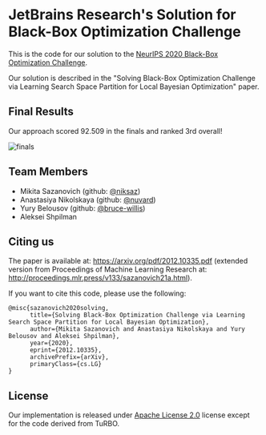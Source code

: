 # JetBrains Research's Solution for Black-Box Optimization Challenge

This is the code for our solution to the [NeurIPS 2020 Black-Box Optimization Challenge](https://bbochallenge.com/).

Our solution is described in the "Solving Black-Box Optimization Challenge via Learning Search Space Partition for Local Bayesian Optimization" paper.

## Final Results

Our approach scored 92.509 in the finals and ranked 3rd overall!

![finals](./images/finals.png)

## Team Members

* Mikita Sazanovich (github: [@niksaz](https://github.com/niksaz))
* Anastasiya Nikolskaya (github: [@nuvard](https://github.com/nuvard))
* Yury Belousov (github: [@bruce-willis](https://github.com/bruce-willis))
* Aleksei Shpilman

## Citing us

The paper is available at: https://arxiv.org/pdf/2012.10335.pdf (extended version from Proceedings of Machine Learning Research at: http://proceedings.mlr.press/v133/sazanovich21a.html).

If you want to cite this code, please use the following:

```
@misc{sazanovich2020solving,
      title={Solving Black-Box Optimization Challenge via Learning Search Space Partition for Local Bayesian Optimization}, 
      author={Mikita Sazanovich and Anastasiya Nikolskaya and Yury Belousov and Aleksei Shpilman},
      year={2020},
      eprint={2012.10335},
      archivePrefix={arXiv},
      primaryClass={cs.LG}
}
```

## License

Our implementation is released under [Apache License 2.0](./LICENSE) license except for the code derived from TuRBO.

